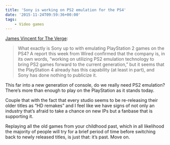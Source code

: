 ```yaml
---
title: 'Sony is working on PS2 emulation for the PS4'
date: '2015-11-24T09:59:36+00:00'
tags:
    - Video games
---
```


[James Vincent for The Verge](https://www.theverge.com/2015/11/20/9768266/ps4-ps2-emulation):

> What exactly is Sony up to with emulating PlayStation 2 games on the PS4? A report this week from Wired confirmed that the company is, in its own words, “working on utilizing PS2 emulation technology to bring PS2 games forward to the current generation,” but it seems that the PlayStation 4 already has this capability (at least in part), and Sony has done nothing to publicize it.

This far into a new generation of console, do we really need PS2 emulation? There’s more than enough to play on the PlayStation as it stands today.

Couple that with the fact that every studio seems to be re-releasing their older titles as “HD remakes” and I feel like we have signs of not only an industry that’s afraid to take a chance on new IPs but a fanbase that is supporting it.

Replaying all the old games from your childhood past, which in all likelihood the majority of people will try for a brief period of time before switching back to newly released titles, is just that: it’s past. Move on.
